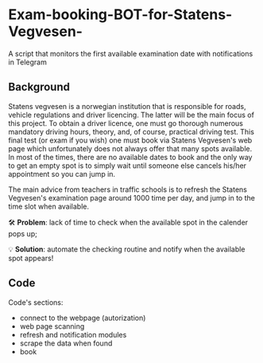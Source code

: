 # Exam-booking-BOT-for-Statens-Vegvesen-
A script that monitors the first available examination date with notifications in Telegram

## Background
Statens vegvesen is a norwegian institution that is responsible for roads, vehicle regulations and driver licencing. The latter will be the main focus of this project.
To obtain a driver licence, one must go thorough numerous mandatory driving hours, theory, and, of course, practical driving test. This final test (or exam if you wish) one must book via Statens Vegvesen's web page which unfortunately does not always offer that many spots available. In most of the times, there are no available dates to book and the only way to get an empty spot is to simply wait until someone else cancels his/her appointment so you can jump in.

The main advice from teachers in traffic schools is to refresh the Statens Vegvesen's examination page around 1000 time per day, and jump in to the time slot when available.  

🛠 **Problem**: lack of time to check when the available spot in the calender pops up;

💡 **Solution**: automate the checking routine and notify when the available spot appears!

## Code

Code's sections:
- connect to the webpage (autorization)
- web page scanning
- refresh and notification modules
- scrape the data when found
- book
